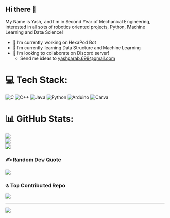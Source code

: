 ## Hi there 👋

My Name is Yash, and I'm in Second Year of Mechanical Engineering, interested in all sots of robotics oriented projects, Python, Machine Learning and Data Science!
- 🔭 I’m currently working on HexaPod Bot 
- 🌱 I’m currently learning Data Structure and Machine Learning 
- 👯 I’m looking to collaborate on Discord server!
  - Send me ideas to yashparab.699@gmail.com



# 💻 Tech Stack:
![C](https://img.shields.io/badge/c-%2300599C.svg?style=for-the-badge&logo=c&logoColor=white) ![C++](https://img.shields.io/badge/c++-%2300599C.svg?style=for-the-badge&logo=c%2B%2B&logoColor=white) ![Java](https://img.shields.io/badge/java-%23ED8B00.svg?style=for-the-badge&logo=openjdk&logoColor=white) ![Python](https://img.shields.io/badge/python-3670A0?style=for-the-badge&logo=python&logoColor=ffdd54) ![Arduino](https://img.shields.io/badge/-Arduino-00979D?style=for-the-badge&logo=Arduino&logoColor=white) ![Canva](https://img.shields.io/badge/Canva-%2300C4CC.svg?style=for-the-badge&logo=Canva&logoColor=white)
# 📊 GitHub Stats:
![](https://github-readme-stats.vercel.app/api?username=YashParab699&theme=merko&hide_border=false&include_all_commits=false&count_private=false)<br/>
![](https://nirzak-streak-stats.vercel.app/?user=YashParab699&theme=merko&hide_border=false)<br/>
![](https://github-readme-stats.vercel.app/api/top-langs/?username=YashParab699&theme=merko&hide_border=false&include_all_commits=false&count_private=false&layout=compact)

### ✍️ Random Dev Quote
![](https://quotes-github-readme.vercel.app/api?type=horizontal&theme=radical)

### 🔝 Top Contributed Repo
![](https://github-contributor-stats.vercel.app/api?username=YashParab699&limit=5&theme=dark&combine_all_yearly_contributions=true)

---
[![](https://visitcount.itsvg.in/api?id=YashParab699&icon=0&color=0)](https://visitcount.itsvg.in)

<!-- Proudly created with GPRM ( https://gprm.itsvg.in ) -->
